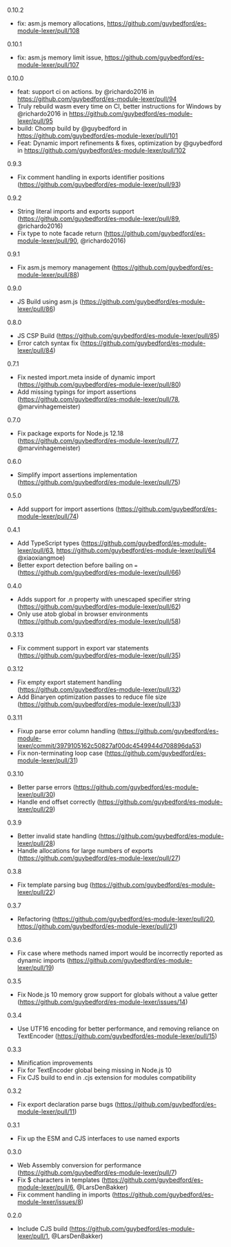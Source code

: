 0.10.2
* fix: asm.js memory allocations, https://github.com/guybedford/es-module-lexer/pull/108

0.10.1
* fix: asm.js memory limit issue, https://github.com/guybedford/es-module-lexer/pull/107

0.10.0
* feat: support ci on actions. by @richardo2016 in https://github.com/guybedford/es-module-lexer/pull/94
* Truly rebuild wasm every time on CI, better instructions for Windows by @richardo2016 in https://github.com/guybedford/es-module-lexer/pull/95
* build: Chomp build by @guybedford in https://github.com/guybedford/es-module-lexer/pull/101
* Feat: Dynamic import refinements & fixes, optimization by @guybedford in https://github.com/guybedford/es-module-lexer/pull/102

0.9.3
* Fix comment handling in exports identifier positions (https://github.com/guybedford/es-module-lexer/pull/93)

0.9.2
* String literal imports and exports support (https://github.com/guybedford/es-module-lexer/pull/89, @richardo2016)
* Fix type to note facade return (https://github.com/guybedford/es-module-lexer/pull/90, @richardo2016)

0.9.1
* Fix asm.js memory management (https://github.com/guybedford/es-module-lexer/pull/88)

0.9.0
* JS Build using asm.js (https://github.com/guybedford/es-module-lexer/pull/86)

0.8.0
* JS CSP Build (https://github.com/guybedford/es-module-lexer/pull/85)
* Error catch syntax fix (https://github.com/guybedford/es-module-lexer/pull/84)

0.7.1
* Fix nested import.meta inside of dynamic import (https://github.com/guybedford/es-module-lexer/pull/80)
* Add missing typings for import assertions (https://github.com/guybedford/es-module-lexer/pull/78, @marvinhagemeister)

0.7.0
* Fix package exports for Node.js 12.18 (https://github.com/guybedford/es-module-lexer/pull/77, @marvinhagemeister)

0.6.0
* Simplify import assertions implementation (https://github.com/guybedford/es-module-lexer/pull/75)

0.5.0
* Add support for import assertions (https://github.com/guybedford/es-module-lexer/pull/74)

0.4.1
* Add TypeScript types (https://github.com/guybedford/es-module-lexer/pull/63, https://github.com/guybedford/es-module-lexer/pull/64 @xiaoxiangmoe)
* Better export detection before bailing on `=` (https://github.com/guybedford/es-module-lexer/pull/66)

0.4.0
* Adds support for .n property with unescaped specifier string (https://github.com/guybedford/es-module-lexer/pull/62)
* Only use atob global in browser environments (https://github.com/guybedford/es-module-lexer/pull/58)

0.3.13
* Fix comment support in export var statements (https://github.com/guybedford/es-module-lexer/pull/35)

0.3.12
* Fix empty export statement handling (https://github.com/guybedford/es-module-lexer/pull/32)
* Add Binaryen optimization passes to reduce file size (https://github.com/guybedford/es-module-lexer/pull/33)

0.3.11
* Fixup parse error column handling (https://github.com/guybedford/es-module-lexer/commit/3979105162c50827af00dc4549944d708896da53)
* Fix non-terminating loop case (https://github.com/guybedford/es-module-lexer/pull/31)

0.3.10
* Better parse errors (https://github.com/guybedford/es-module-lexer/pull/30)
* Handle end offset correctly (https://github.com/guybedford/es-module-lexer/pull/29)

0.3.9
* Better invalid state handling (https://github.com/guybedford/es-module-lexer/pull/28)
* Handle allocations for large numbers of exports (https://github.com/guybedford/es-module-lexer/pull/27)

0.3.8
* Fix template parsing bug (https://github.com/guybedford/es-module-lexer/pull/22)

0.3.7
* Refactoring (https://github.com/guybedford/es-module-lexer/pull/20, https://github.com/guybedford/es-module-lexer/pull/21)

0.3.6
* Fix case where methods named import would be incorrectly reported as dynamic imports (https://github.com/guybedford/es-module-lexer/pull/19)

0.3.5
* Fix Node.js 10 memory grow support for globals without a value getter (https://github.com/guybedford/es-module-lexer/issues/14)

0.3.4
* Use UTF16 encoding for better performance, and removing reliance on TextEncoder (https://github.com/guybedford/es-module-lexer/pull/15)

0.3.3
* Minification improvements
* Fix for TextEncoder global being missing in Node.js 10
* Fix CJS build to end in .cjs extension for modules compatibility

0.3.2
* Fix export declaration parse bugs (https://github.com/guybedford/es-module-lexer/pull/11)

0.3.1
* Fix up the ESM and CJS interfaces to use named exports

0.3.0
* Web Assembly conversion for performance (https://github.com/guybedford/es-module-lexer/pull/7)
* Fix $ characters in templates (https://github.com/guybedford/es-module-lexer/pull/6, @LarsDenBakker)
* Fix comment handling in imports (https://github.com/guybedford/es-module-lexer/issues/8)

0.2.0
* Include CJS build (https://github.com/guybedford/es-module-lexer/pull/1, @LarsDenBakker)
